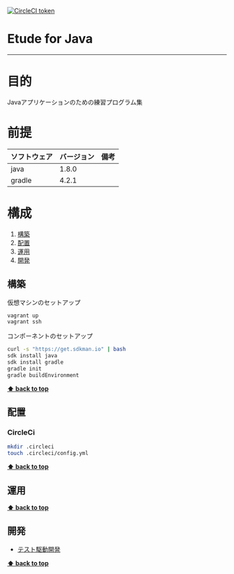 [![CircleCI token](https://img.shields.io/circleci/project/github/k2works/etude_for_java/master.svg)](https://circleci.com/gh/k2works/etude_for_java/)

# Etude for Java
---

# 目的 #
Javaアプリケーションのための練習プログラム集

# 前提 #
| ソフトウェア   | バージョン   | 備考        |
|:---------------|:-------------|:------------|
| java           |1.8.0    |             |
| gradle         |4.2.1    |             |


# 構成 #
1. [構築](#構築)
1. [配置](#配置)
1. [運用](#運用)
1. [開発](#開発)

## 構築
仮想マシンのセットアップ
```bash
vagrant up
vagrant ssh
```
コンポーネントのセットアップ
```bash
curl -s "https://get.sdkman.io" | bash
sdk install java
sdk install gradle
gradle init
gradle buildEnvironment
```

**[⬆ back to top](#構成)**

## 配置
### CircleCi
```bash
mkdir .circleci
touch .circleci/config.yml
```
**[⬆ back to top](#構成)**

## 運用
**[⬆ back to top](#運用)**

## 開発
+ [テスト駆動開発](./docs/TDD.md)

**[⬆ back to top](#構成)**

